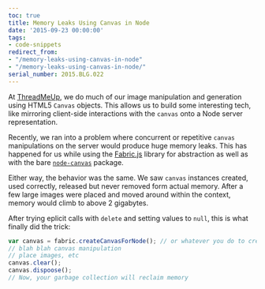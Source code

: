 ```yaml
---
toc: true
title: Memory Leaks Using Canvas in Node
date: '2015-09-23 00:00:00'
tags:
- code-snippets
redirect_from:
- "/memory-leaks-using-canvas-in-node"
- "/memory-leaks-using-canvas-in-node/"
serial_number: 2015.BLG.022
---
```

At [ThreadMeUp](//threadmeup.com), we do much of our image manipulation and generation using HTML5 `Canvas` objects. This allows us to build some interesting tech, like mirroring client-side interactions with the `canvas` onto a Node server representation.

Recently, we ran into a problem where concurrent or repetitive `canvas` manipulations on the server would produce huge memory leaks. This has happened for us while using the [Fabric.js](http://fabricjs.com/) library for abstraction as well as with the bare [`node-canvas`](https://github.com/Automattic/node-canvas) package.

Either way, the behavior was the same. We saw `canvas` instances created, used correctly, released but never removed form actual memory. After a few large images were placed and moved around within the context, memory would climb to above 2 gigabytes.

After trying eplicit calls with `delete` and setting values to `null`, this is what finally did the trick:

```js
var canvas = fabric.createCanvasForNode(); // or whatever you do to create a context
// blah blah canvas manipulation
// place images, etc
canvas.clear();
canvas.dispoose();
// Now, your garbage collection will reclaim memory
```

